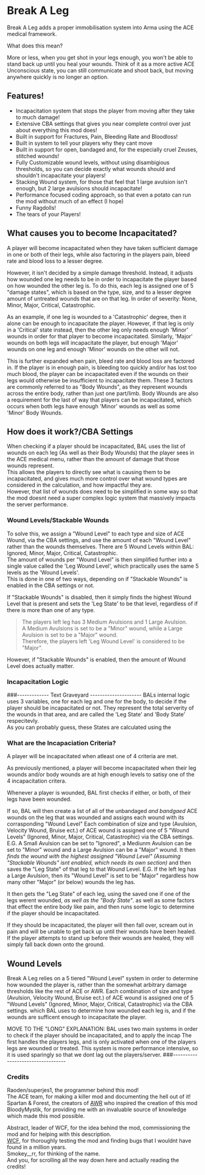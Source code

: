 # Break A Leg
Break A Leg adds a proper immobilisation system into Arma using the ACE medical framework.

What does this mean?

More or less, when you get shot in your legs enough, you won't be able to stand back up until you heal your wounds. 
Think of it as a more active ACE Unconscious state, you can still communicate and shoot back, but moving anywhere quickly is no longer an option.

## Features! 
* Incapacitation system that stops the player from moving after they take to much damage!
* Extensive CBA settings that gives you near complete control over just about everything this mod does!
* Built in support for Fractures, Pain, Bleeding Rate and Bloodloss!
* Built in system to tell your players why they cant move
* Built in support for open, bandaged and, for the especially cruel Zeuses, stitched wounds!
* Fully Customizable wound levels, without using disambigious thresholds, so you can decide exactly what wounds should and shouldn't incapacitate your players!
* Stacking Wound system, for those that feel that 1 large avulsion isn't enough, but 2 large avulsions should incapacitate! 
* Performance focused coding approach, so that even a potato can run the mod without much of an effect (I hope)
* Funny Ragdolls!
* The tears of your Players!

## What causes you to become Incapacitated?
A player will become incapacitated when they have taken sufficient damage in one or both of their legs, while also factoring in the players pain, bleed rate and blood loss to a lesser degree.

However, it isn't decided by a simple damage threshold.
Instead, it adjusts how wounded one leg needs to be in order to incapacitate the player based on how wounded the other leg is.
To do this, each leg is assigned one of 5 "damage states", which is based on the type, size, and to a lesser degree amount of untreated wounds that are on that leg.
In order of severity: None, Minor, Major, Critical, Catastrophic.

As an example, if one leg is wounded to a 'Catastrophic' degree, then it alone can be enough to incapacitate the player.
However, if that leg is only in a 'Critical' state instead, then the other leg only needs enough 'Minor' wounds in order for that player to become incapacitated.
Similarly, 'Major' wounds on both legs will incapacitate the player, but enough 'Major' wounds on one leg and enough 'Minor' wounds on the other will not.

This is further expanded when pain, bleed rate and blood loss are factored in. If the player is in enough pain, is bleeding too quickly and/or has lost too much blood, the player can be incapacitated even if the wounds on their legs would otherwise be insufficient to incapacitate them.
These 3 factors are commonly referred to as "Body Wounds", as they represent wounds across the entire body, rather than just one part/limb.
Body Wounds are also a requirement for the last of way that players can be incapacitated, which occurs when both legs have enough 'Minor' wounds as well as some 'Minor' Body Wounds.

## How does it work?/CBA Settings
When checking if a player should be incapacitated, BAL uses the list of wounds on each leg (As well as their Body Wounds) that the player sees in the ACE medical menu, rather than the amount of damage that those wounds represent.   
This allows the players to directly see what is causing them to be incapacitated, and gives much more control over what wound types are considered in the calculation, and how impactful they are.   
However, that list of wounds does need to be simplified in some way so that the mod doesnt need a super complex logic system that massively impacts the server performance.  

### Wound Levels/Stackable Wounds
To solve this, we assign a "Wound Level" to each type and size of ACE Wound, via the CBA settings, and use the amount of each "Wound Level" rather than the wounds themselves. There are 5 Wound Levels within BAL: Ignored, Minor, Major, Critical, Catastrophic.  
The amount of wounds per "Wound Level" is then simplified further into a single value called the 'Leg Wound Level', which practically uses the same 5 levels as the 'Wound Levels'.   
This is done in one of two ways, depending on if "Stackable Wounds" is enabled in the CBA settings or not.   

If "Stackable Wounds" is disabled, then it simply finds the highest Wound Level that is present and sets the 'Leg State' to be that level, regardless of if there is more than one of any type.  
> The players left leg has 3 Medium Avulsions and 1 Large Avulsion.   
> A Medium Avulsions is set to be a "Minor" wound, while a Large Avulsion is set to be a "Major" wound.   
> Therefore, the players left 'Leg Wound Level' is considered to be "Major". 

However, if "Stackable Wounds" is enabled, then the amount of Wound Level does actually matter. 
  
  
### Incapacitation Logic  
  
###------------- Text Graveyard   ---------------------
BALs internal logic uses 3 variables, one for each leg and one for the body, to decide if the player should be incapacitated or not. They represent the total serverity of the wounds in that area, and are called the 'Leg State' and 'Body State' respecitevly.  
As you can probably guess, these States are calculated using the 


### What are the Incapaciation Criteria? 
A player will be incapacitated when atleast one of 4 criteria are met. 



As previously mentioned, a player will become incapacitated when their leg wounds and/or body wounds are at high enough levels to satisy one of the 4 incapacitation critera. 


Whenever a player is wounded, BAL first checks if either, or both, of their legs have been wounded. 

If so, BAL will then create a list of all of the unbandaged *and bandgaed* ACE wounds on the leg that was wounded and assigns each wound with its corrasponding "Wound Level"
Each combination of size and type (Avulsion, Velocity Wound, Bruise ect.) of ACE wound is assigned one of 5 "Wound Levels" (Ignored, Minor, Major, Critical, Catastrophic) via the CBA settings.
E.G. A Small Avulsion can be set to "Ignored", a Mediunm Avulsion can be set to "Minor" wound and a Large Avulsion can be a "Major" wound. 
It then *finds the wound with the highest assigned "Wound Level" (Assuming "Stackable Wounds" isnt enabled, which needs its own section)* and then saves the "Leg State" of that leg to that Wound Level. 
E.G. If the left leg has a Large Avulsion, then its "Wound Level" is set to be "Major" regardless how many other "Major" (or below) wounds the leg has. 

It then gets the "Leg State" of each leg, using the saved one if one of the legs werent wounded, *as well as the "Body State"*.
as well as some factors that effect the entire body like pain, and then runs some logic to determine if the player should be incapacitated.

If they should be incapacitated, the player will then fall over, scream out in pain and will be unable to get back up until their wounds have been healed.  
If the player attempts to stand up before their wounds are healed, they will simply fall back down onto the ground. 

## Wound Levels
Break A Leg relies on a 5 tiered "Wound Level" system in order to determine how wounded the player is, rather than the somewhat arbitrary damage thresholds like the rest of ACE or AWR. 
Each combination of size and type (Avulsion, Velocity Wound, Bruise ect.) of ACE wound is assigned one of 5 "Wound Levels" (Ignored, Minor, Major, Critical, Catastrophic) via the CBA settings. which BAL uses to determine how wounded each leg is, and if the wounds are sufficent enough to incapacitate the player. 

MOVE TO THE "LONG" EXPLANATION:
BAL uses two main systems in order to check if the player should be incapacitated, and to apply the incap
The first handles the players legs, and is only activated when one of the players legs are wounded or treated. This system is more performance intensive, so it is used sparingly so that we dont lag out the players/server.
###----------------------------------

### Credits 
Raoden/superjes1, the programmer behind this mod!  
The ACE team, for making a killer mod and documenting the hell out of it!  
Spartan & Forest, the creators of [AWR](https://steamcommunity.com/sharedfiles/filedetails/?id=2894821376) who inspired the creation of this mod  
BloodyMystik, for providing me with an invaluable source of knowledge which made this mod possible.   

Abstract, leader of WCF, for the idea behind the mod, commissioning the mod and for helping with this description.  
[WCF](https://discord.gg/DkzPWhNn8V), for thoroughly testing the mod and finding bugs that I wouldnt have found in a million years.   
Smokey__rr, for thinking of the name.   
And you, for scrolling all the way down here and actually reading the credits!
